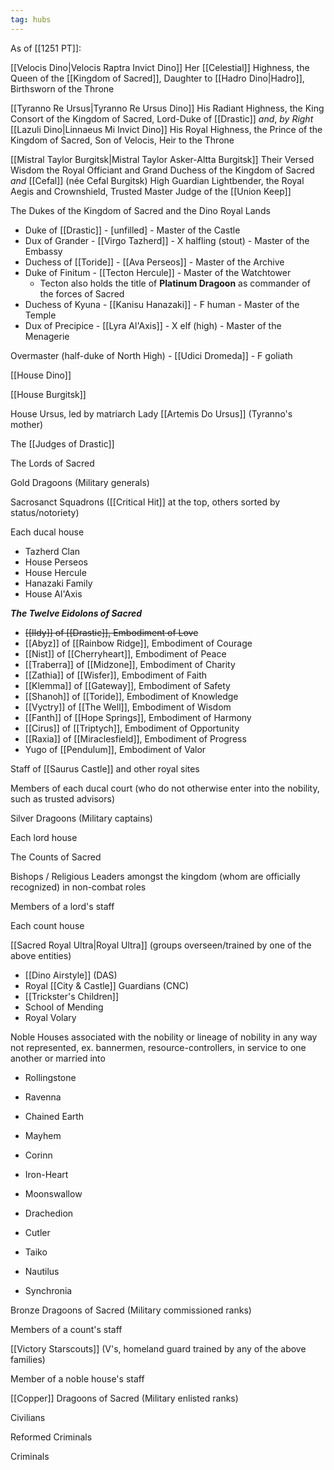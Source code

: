 ```yaml
---
tag: hubs 
---
```

As of [[1251 PT]]:

[[Velocis Dino|Velocis Raptra Invict Dino]]
	Her [[Celestial]] Highness, the Queen of the [[Kingdom of Sacred]], Daughter to [[Hadro Dino|Hadro]], Birthsworn of the Throne

[[Tyranno Re Ursus|Tyranno Re Ursus Dino]]
	His Radiant Highness, the King Consort of the Kingdom of Sacred, Lord-Duke of [[Drastic]]
*and*, *by Right*
[[Lazuli Dino|Linnaeus Mi Invict Dino]]
	His Royal Highness, the Prince of the Kingdom of Sacred, Son of Velocis, Heir to the Throne

 [[Mistral Taylor Burgitsk|Mistral Taylor Asker-Altta Burgitsk]]
	Their Versed Wisdom the Royal Officiant and Grand Duchess of the Kingdom of Sacred
*and*
 [[Cefal]] (née Cefal Burgitsk)
	High Guardian Lightbender, the Royal Aegis and Crownshield, Trusted Master Judge of the [[Union Keep]]

The Dukes of the Kingdom of Sacred and the Dino Royal Lands
- Duke of [[Drastic]] - [unfilled] - Master of the Castle
- Dux of Grander - [[Virgo Tazherd]] - X halfling (stout) - Master of the Embassy
- Duchess of [[Toride]] - [[Ava Perseos]] - Master of the Archive
- Duke of Finitum - [[Tecton Hercule]] - Master of the Watchtower 
	- Tecton also holds the title of **Platinum Dragoon** as commander of the forces of Sacred
- Duchess of Kyuna - [[Kanisu Hanazaki]] - F human - Master of the Temple 
- Dux of Precipice - [[Lyra Al'Axis]] - X elf (high) - Master of the Menagerie

Overmaster (half-duke of North High) - [[Udici Dromeda]] - F goliath

[[House Dino]] 

[[House Burgitsk]]

House Ursus, led by matriarch Lady [[Artemis Do Ursus]] (Tyranno's mother)

The [[Judges of Drastic]]

The Lords of Sacred

Gold Dragoons (Military generals)

Sacrosanct Squadrons ([[Critical Hit]] at the top, others sorted by status/notoriety)

Each ducal house

- Tazherd Clan
- House Perseos
- House Hercule
- Hanazaki Family
- House Al'Axis

***The Twelve Eidolons of Sacred***
- ~~[[Ildy]] of [[Drastic]], Embodiment of Love~~
- [[Abyz]] of [[Rainbow Ridge]], Embodiment of Courage
- [[Nist]] of [[Cherryheart]], Embodiment of Peace
- [[Traberra]] of [[Midzone]], Embodiment of Charity
- [[Zathia]] of [[Wisfer]], Embodiment of Faith
- [[Klemma]] of [[Gateway]], Embodiment of Safety
- [[Shanoh]] of [[Toride]], Embodiment of Knowledge
- [[Vyctry]] of [[The Well]], Embodiment of Wisdom
- [[Fanth]] of [[Hope Springs]], Embodiment of Harmony
- [[Cirus]] of [[Triptych]], Embodiment of Opportunity
- [[Raxia]] of [[Miraclesfield]], Embodiment of Progress
- Yugo of [[Pendulum]], Embodiment of Valor

Staff of [[Saurus Castle]] and other royal sites

Members of each ducal court (who do not otherwise enter into the nobility, such as trusted advisors)

Silver Dragoons (Military captains)

Each lord house

The Counts of Sacred

Bishops / Religious Leaders amongst the kingdom (whom are officially recognized) in non-combat roles

Members of a lord's staff

Each count house

[[Sacred Royal Ultra|Royal Ultra]] (groups overseen/trained by one of the above entities)

- [[Dino Airstyle]] (DAS)
- Royal [[City & Castle]] Guardians (CNC)
- [[Trickster's Children]]
- School of Mending
- Royal Volary

Noble Houses associated with the nobility or lineage of nobility in any way not represented, ex. bannermen, resource-controllers, in service to one another or married into

- Rollingstone
- Ravenna

- Chained Earth
- Mayhem
- Corinn
- Iron-Heart
- Moonswallow
- Drachedion
- Cutler
- Taiko
- Nautilus

- Synchronia

Bronze Dragoons of Sacred (Military commissioned ranks)

Members of a count's staff

[[Victory Starscouts]] (V's, homeland guard trained by any of the above families)

Member of a noble house's staff

[[Copper]] Dragoons of Sacred (Military enlisted ranks)

Civilians

Reformed Criminals

Criminals